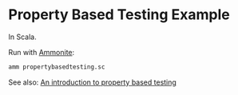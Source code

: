 # Property Based Testing Example

In Scala.

Run with [Ammonite](https://ammonite.io/#ScalaScripts):

```sh
amm propertybasedtesting.sc
```

See also: [An introduction to property based testing](https://fsharpforfunandprofit.com/pbt/)
